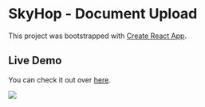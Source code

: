 # SkyHop - Document Upload

This project was bootstrapped with [Create React App](https://github.com/facebook/create-react-app).

## Live Demo

You can check it out over [here](https://alanfps.github.io/skyhop/).

![](https://github.com/AlanFPS/skyhop/blob/main/public/demo.gif)
